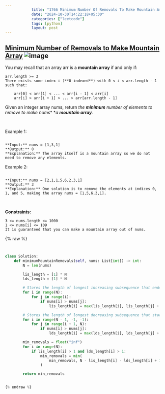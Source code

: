 ```yaml
---
            title: "1766 Minimum Number Of Removals To Make Mountain Array"
            date: "2024-10-30T14:22:18+05:30"
            categories: ["leetcode"]
            tags: [python]
            layout: post
---
```

            
## [Minimum Number of Removals to Make Mountain Array](https://leetcode.com/problems/minimum-number-of-removals-to-make-mountain-array) ![image](https://img.shields.io/badge/Difficulty-Hard-red)

You may recall that an array arr is a **mountain array** if and only if:

	arr.length >= 3
	There exists some index i (**0-indexed**) with 0 < i < arr.length - 1 such that:

		arr[0] < arr[1] < ... < arr[i - 1] < arr[i]
		arr[i] > arr[i + 1] > ... > arr[arr.length - 1]

Given an integer array nums​​​, return *the **minimum** number of elements to remove to make *nums*​​​** **a **mountain array**.*

 

Example 1:

```

**Input:** nums = [1,3,1]
**Output:** 0
**Explanation:** The array itself is a mountain array so we do not need to remove any elements.

```

Example 2:

```

**Input:** nums = [2,1,1,5,6,2,3,1]
**Output:** 3
**Explanation:** One solution is to remove the elements at indices 0, 1, and 5, making the array nums = [1,5,6,3,1].

```

 

**Constraints:**

	3 <= nums.length <= 1000
	1 <= nums[i] <= 109
	It is guaranteed that you can make a mountain array out of nums.

{% raw %}


```python


class Solution:
    def minimumMountainRemovals(self, nums: List[int]) -> int:
        N = len(nums)

        lis_length = [1] * N
        lds_length = [1] * N

        # Stores the length of longest increasing subsequence that ends at i.
        for i in range(N):
            for j in range(i):
                if nums[i] > nums[j]:
                    lis_length[i] = max(lis_length[i], lis_length[j] + 1)

        # Stores the length of longest decreasing subsequence that starts at i.
        for i in range(N - 1, -1, -1):
            for j in range(i + 1, N):
                if nums[i] > nums[j]:
                    lds_length[i] = max(lds_length[i], lds_length[j] + 1)

        min_removals = float("inf")
        for i in range(N):
            if lis_length[i] > 1 and lds_length[i] > 1:
                min_removals = min(
                    min_removals, N - lis_length[i] - lds_length[i] + 1
                )

        return min_removals


{% endraw %}
